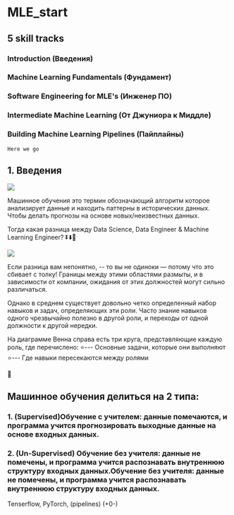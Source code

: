 # MLE_start

## 5 skill tracks 

### Introduction (Введения)

### Machine Learning Fundamentals (Фундамент)

### Software Engineering for MLE's (Инженер ПО)

### Intermediate Machine Learning (От Джуниора к Миддле)

### Building Machine Learning Pipelines (Пайплайны)

``` Here we go ```

## 1. Введения

<img src="images/Screenshot_106.png">

Машинное обучения это термин обозначающий алгоритм которое анализирует данные и находить паттерны в исторических данных. Чтобы делать прогнозы на основе новых/неизвестных данных.

Тогда какая разница между Data Science, Data Engineer & Machine Learning Engineer? ⏬⬇️🔽

<img src="images/Screenshot_107.png">

Если разница вам непонятно, -- то вы не одиноки — потому что это сбивает с толку! Границы между этими областями размыты, и в зависимости от компании, ожидания от этих должностей могут сильно различаться.

Однако в среднем существует довольно четко определенный набор навыков и задач, определяющих эти роли. Часто знание навыков одного чрезвычайно полезно в другой роли, и переходы от одной должности к другой нередки.

На диаграмме Венна справа есть три круга, представляющие каждую роль, где перечислено:
⭐--- Основные задачи, которые они выполняют
⭐--- Где навыки пересекаются между ролями

🔮

## Машинное обучения делиться на 2 типа:

### 1. (Supervised)Обучение с учителем: данные помечаются, и программа учится прогнозировать выходные данные на основе входных данных.

### 2. (Un-Supervised) Обучение без учителя: данные не помечены, и программа учится распознавать внутреннюю структуру входных данных.Обучение без учителя: данные не помечены, и программа учится распознавать внутреннюю структуру входных данных.

Tenserflow, PyTorch, (pipelines) (+0-)






